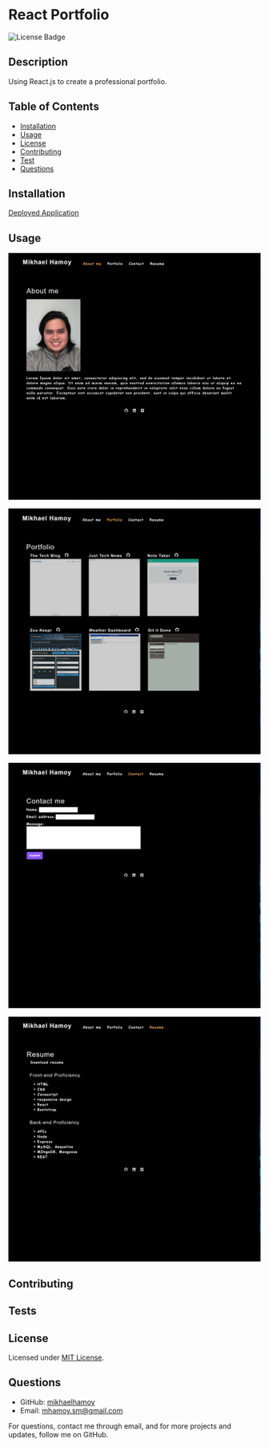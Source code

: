 # React Portfolio

![License Badge](https://img.shields.io/badge/license-MIT-green)  
    
## Description
  
Using React.js to create a professional portfolio.

## Table of Contents
  
* [Installation](#installation)
* [Usage](#usage)
* [License](#license)
* [Contributing](#contributing)
* [Test](#tests)
* [Questions](#questions)
  
## Installation

[Deployed Application](https://mikhaelhamoy.github.io/react-portfolio/)
  
## Usage 

![About me page](/public/printscreen/about-me.jpg)

![Portfolio page](/public/printscreen/portfolio.jpg)

![Contact page](/public/printscreen/contact.jpg)

![Resume page](/public/printscreen/resume.jpg)

## Contributing 
 
## Tests 
     
## License

Licensed under [MIT License](./LICENSE).
    
## Questions
   
* GitHub: [mikhaelhamoy](https://github.com/mikhaelhamoy)
* Email: [mhamoy.sm@gmail.com](mailto:mhamoy.sm@gmail.com)

For questions, contact me through email, and for more projects and updates, follow me on GitHub.